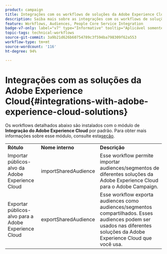 ```yaml
---
product: campaign
title: Integrações com os workflows de soluções da Adobe Experience Cloud
description: Saiba mais sobre as integrações com os workflows de soluções da Adobe Experience Cloud
feature: Workflows, Audiences, People Core Service Integration
badge-v7-only: label="v7" type="Informative" tooltip="Aplicável somente ao Campaign Classic v7"
topic-tags: technical-workflows
source-git-commit: 3a9b21d626b60754789c3f594ba798309f62a553
workflow-type: tm+mt
source-wordcount: '116'
ht-degree: 94%

---
```



# Integrações com as soluções da Adobe Experience Cloud{#integrations-with-adobe-experience-cloud-solutions}



Os workflows detalhados abaixo são instalados com o módulo de **Integração do Adobe Experience Cloud** por padrão. Para obter mais informações sobre esse módulo, consulte esta[seção](../../integrations/using/configuring-ims.md#installing-the-package).

<table> 
 <tbody> 
  <tr> 
   <td> <strong>Rótulo</strong><br /> </td> 
   <td> <strong>Nome interno</strong><br /> </td> 
   <td> <strong>Descrição</strong><br /> </td> 
  </tr> 
  <tr> 
   <td> <span class="uicontrol">Importar públicos-alvo da Adobe Experience Cloud</span> <br /> </td> 
   <td> <span class="uicontrol">importSharedAudience</span> <br /> </td> 
   <td> Esse workflow permite importar audiences/segmentos de diferentes soluções da Adobe Experience Cloud para o Adobe Campaign.<br /> </td> 
  </tr> 
  <tr> 
   <td> <span class="uicontrol">Exportar públicos-alvo para a Adobe Experience Cloud</span> <br /> </td> 
   <td> <span class="uicontrol">exportSharedAudience</span> <br /> </td> 
   <td> Esse workflow exporta audiences como audiences/segmentos compartilhados. Esses audiences podem ser usados nas diferentes soluções da Adobe Experience Cloud que você usa.<br /> </td> 
  </tr> 
 </tbody> 
</table>

